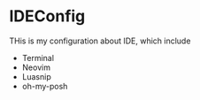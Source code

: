 # IDEConfig
THis is my configuration about IDE, which include
- Terminal
- Neovim
- Luasnip
- oh-my-posh
